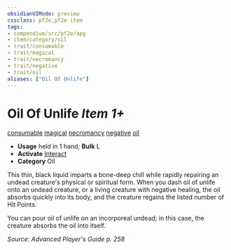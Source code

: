 ```yaml
---
obsidianUIMode: preview
cssclass: pf2e,pf2e-item
tags:
- compendium/src/pf2e/apg
- item/category/oil
- trait/consumable
- trait/magical
- trait/necromancy
- trait/negative
- trait/oil
aliases: ["Oil Of Unlife"]
---
```

# Oil Of Unlife *Item 1+*  
[consumable](../../../Rules/traits/consumable.md)  [magical](../../../Rules/traits/magical.md)  [necromancy](../../../Rules/traits/necromancy.md)  [negative](../../../Rules/traits/negative.md)  [oil](../../../Rules/traits/oil.md)  

- **Usage** held in 1 hand; **Bulk** L
- **Activate** [Interact](../../../Rules/actions/interact.md)
- **Category** Oil

This thin, black liquid imparts a bone-deep chill while rapidly repairing an undead creature's physical or spiritual form. When you dash oil of unlife onto an undead creature, or a living creature with negative healing, the oil absorbs quickly into its body, and the creature regains the listed number of Hit Points.

You can pour oil of unlife on an incorporeal undead; in this case, the creature absorbs the oil into itself.

*Source: Advanced Player's Guide p. 258*